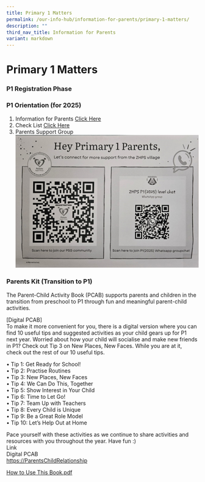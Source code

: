 ```yaml
---
title: Primary 1 Matters
permalink: /our-info-hub/information-for-parents/primary-1-matters/
description: ""
third_nav_title: Information for Parents
variant: markdown
---
```

# Primary 1 Matters

### P1 Registration Phase



### P1 Orientation (for 2025)


1. Information for Parents [Click Here](/files/Our%20Info%20Hub/P1%20Matters/P1_Orientation.pdf)<br>
2. Check List [Click Here](/files/Our%20Info%20Hub/P1%20Matters/Check_List___Week_1_2025.pdf)<br>
3. Parents Support Group ![](/images/Our%20info%20hub/P1%20Matters/PSG.jpg)




### Parents Kit (Transition to P1)

The Parent-Child Activity Book (PCAB) supports parents and children in the transition from preschool to P1 through fun and meaningful parent-child activities.&nbsp;

\[Digital PCAB\]<br>
To make it more convenient for you, there is a digital version where you can find 10 useful tips and suggested activities as your child gears up for P1 next year. Worried about how your child will socialise and make new friends in P1? Check out Tip 3 on New Places, New Faces. While you are at it, check out the rest of our 10 useful tips.

• Tip 1: Get Ready for School!&nbsp;<br>
• Tip 2: Practise Routines<br>
• Tip 3: New Places, New Faces<br>
• Tip 4: We Can Do This, Together&nbsp;<br>
• Tip 5: Show Interest in Your Child&nbsp;<br>
• Tip 6: Time to Let Go!&nbsp;<br>
• Tip 7: Team Up with Teachers&nbsp;<br>
• Tip 8: Every Child is Unique<br>
• Tip 9: Be a Great Role Model&nbsp;<br>
• Tip 10: Let’s Help Out at Home&nbsp; &nbsp;<br>
  
Pace yourself with these activities as we continue to share activities and resources with you throughout the year. Have fun :)<br>
Link&nbsp;<br>
Digital PCAB<br>
[https://ParentsChildRelationship](https://www.moe.gov.sg/parentkit?pt=Parent-Child%20Relationship)  

[How to Use This Book.pdf](/files/How%20to%20Use%20This%20Book.pdf)